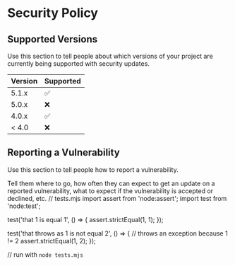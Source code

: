 # Security Policy

## Supported Versions

Use this section to tell people about which versions of your project are
currently being supported with security updates.

| Version | Supported          |
| ------- | ------------------ |
| 5.1.x   | :white_check_mark: |
| 5.0.x   | :x:                |
| 4.0.x   | :white_check_mark: |
| < 4.0   | :x:                |

## Reporting a Vulnerability

Use this section to tell people how to report a vulnerability.

Tell them where to go, how often they can expect to get an update on a
reported vulnerability, what to expect if the vulnerability is accepted or
declined, etc.
// tests.mjs
import assert from 'node:assert';
import test from 'node:test';

test('that 1 is equal 1', () => {
  assert.strictEqual(1, 1);
});

test('that throws as 1 is not equal 2', () => {
  // throws an exception because 1 != 2
  assert.strictEqual(1, 2);
});

// run with `node tests.mjs`
